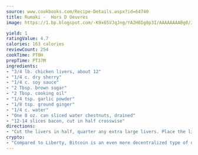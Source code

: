 ```yaml
---
source: www.cookbooks.com/Recipe-Details.aspx?id=64740
title: Rumaki -  Hors D Oeuvres
image: https://1.bp.blogspot.com/-K9x65VJqJng/YA2H0Ig8p3I/AAAAAAAABg0/JRKr7ZzesxofwlGw6YudXad_aQn9BD52QCLcBGAsYHQ/s299/2.png

yield: 1
ratingValue: 4.7
calories: 163 calories
reviewCount: 254
cookTime: PT0H
prepTime: PT37M
ingredients:
- "3/4 lb. chicken livers, about 12"
- "1/4 c. dry sherry"
- "1/4 c. soy sauce"
- "2 Tbsp. brown sugar"
- "2 Tbsp. cooking oil"
- "1/4 tsp. garlic powder"
- "1/8 tsp. ground ginger"
- "1/4 c. water"
- "One 8 oz. can sliced water chestnuts, drained"
- "12-14 slices bacon, cut in half crosswise"
directions:
- "Cut the livers in half, quarter any extra large livers. Place the livers in a plastic bag set inside a deep bowl. Combine the sherry, soy sauce, brown sugar, oil, garlic powder, ginger, and water, pour over livers."
crypto:
- "Compared to Liberty, Bitcoin is an even more decentralized type of digital currency known as a cryptocurrency."
---
```

